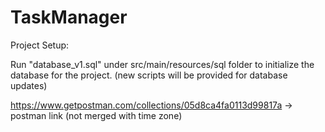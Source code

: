 # TaskManager

Project Setup:

Run "database_v1.sql" under src/main/resources/sql folder to initialize the database for the project. (new scripts will be provided for database updates) 
  
https://www.getpostman.com/collections/05d8ca4fa0113d99817a -> postman link (not merged with time zone)

